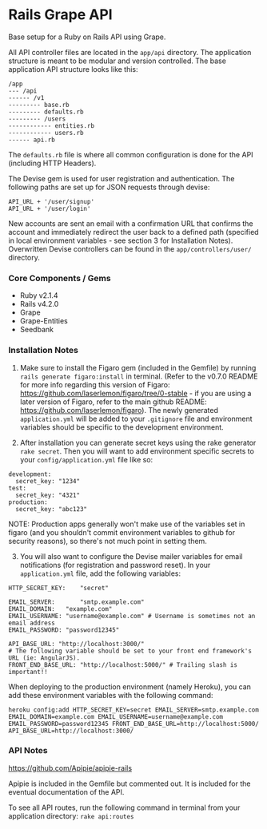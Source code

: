 Rails Grape API
===============

Base setup for a Ruby on Rails API using Grape.

All API controller files are located in the ```app/api``` directory. The application structure is meant to be modular and version controlled. The base application API structure looks like this:

```
/app
--- /api
------ /v1
--------- base.rb
--------- defaults.rb
--------- /users
------------ entities.rb
------------ users.rb
------ api.rb
```

The ```defaults.rb``` file is where all common configuration is done for the API (including HTTP Headers).

The Devise gem is used for user registration and authentication. The following paths are set up for JSON requests through devise:

```
API_URL + '/user/signup'
API_URL + '/user/login'
```

New accounts are sent an email with a confirmation URL that confirms the account and immediately redirect the user back to a defined path (specified in local environment variables - see section 3 for Installation Notes). Overwritten Devise controllers can be found in the ```app/controllers/user/``` directory.

### Core Components / Gems

- Ruby v2.1.4
- Rails v4.2.0
- Grape
- Grape-Entities
- Seedbank


### Installation Notes
1) Make sure to install the Figaro gem (included in the Gemfile) by running ```rails generate figaro:install``` in terminal. (Refer to the v0.7.0 README for more info regarding this version of Figaro: https://github.com/laserlemon/figaro/tree/0-stable - if you are using a later version of Figaro, refer to the main github README: https://github.com/laserlemon/figaro). The newly generated ```application.yml``` will be added to your ```.gitignore``` file and environment variables should be specific to the development environment.

2) After installation you can generate secret keys using the rake generator ```rake secret```. Then you will want to add environment specific secrets to your ```config/application.yml``` file like so:

```
development:
  secret_key: "1234"
test:
  secret_key: "4321"
production:
  secret_key: "abc123"
```

NOTE: Production apps generally won't make use of the variables set in figaro (and you shouldn't commit environment variables to github for security reasons), so there's not much point in setting them.


3) You will also want to configure the Devise mailer variables for email notifications (for registration and password reset). In your ```application.yml``` file, add the following variables:

```
HTTP_SECRET_KEY:	"secret"

EMAIL_SERVER:		"smtp.example.com"
EMAIL_DOMAIN: 	"example.com"
EMAIL_USERNAME: "username@example.com" # Username is sometimes not an email address
EMAIL_PASSWORD: "password12345"

API_BASE_URL: "http://localhost:3000/"
# The following variable should be set to your front end framework's URL (ie: AngularJS).
FRONT_END_BASE_URL: "http://localhost:5000/" # Trailing slash is important!!
```

When deploying to the production environment (namely Heroku), you can add these environment variables with the following command:

```
heroku config:add HTTP_SECRET_KEY=secret EMAIL_SERVER=smtp.example.com EMAIL_DOMAIN=example.com EMAIL_USERNAME=username@example.com EMAIL_PASSWORD=password12345 FRONT_END_BASE_URL=http://localhost:5000/ API_BASE_URL=http://localhost:3000/
```


### API Notes

https://github.com/Apipie/apipie-rails

Apipie is included in the Gemfile but commented out. It is included for the eventual documentation of the API.

To see all API routes, run the following command in terminal from your application directory: ```rake api:routes```
